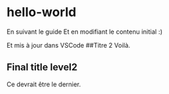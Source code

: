 # hello-world
En suivant le guide
Et en modifiant le contenu initial :)

Et mis à jour dans VSCode
##Titre 2
Voilà.

## Final title level2
Ce devrait être le dernier.

